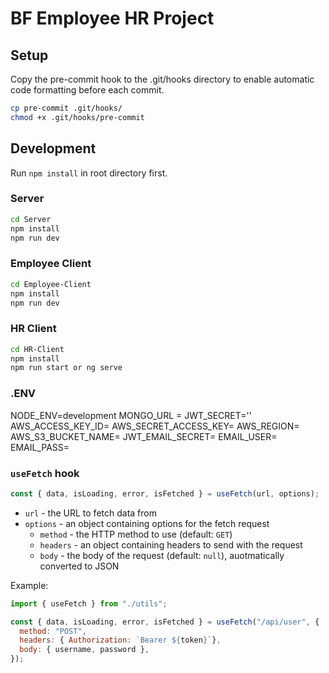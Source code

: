 # BF Employee HR Project

## Setup

Copy the pre-commit hook to the .git/hooks directory to enable
automatic code formatting before each commit.

```bash
cp pre-commit .git/hooks/
chmod +x .git/hooks/pre-commit
```

## Development

Run `npm install` in root directory first.

### Server

```bash
cd Server
npm install
npm run dev
```

### Employee Client

```bash
cd Employee-Client
npm install
npm run dev
```

### HR Client

```bash
cd HR-Client
npm install
npm run start or ng serve
```
### .ENV
NODE_ENV=development
MONGO_URL = 
JWT_SECRET=''
AWS_ACCESS_KEY_ID=
AWS_SECRET_ACCESS_KEY=
AWS_REGION=
AWS_S3_BUCKET_NAME=
JWT_EMAIL_SECRET=
EMAIL_USER=
EMAIL_PASS=


### `useFetch` hook

```js
const { data, isLoading, error, isFetched } = useFetch(url, options);
```
- `url` - the URL to fetch data from
- `options` - an object containing options for the fetch request
  - `method` - the HTTP method to use (default: `GET`)
  - `headers` - an object containing headers to send with the request
  - `body` - the body of the request (default: `null`), auotmatically converted to JSON
  
Example:
```js
import { useFetch } from "./utils";

const { data, isLoading, error, isFetched } = useFetch("/api/user", {
  method: "POST",
  headers: { Authorization: `Bearer ${token}`},
  body: { username, password },
});
```
